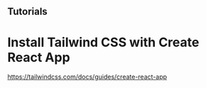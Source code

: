 ## Tutorials

# Install Tailwind CSS with Create React App
https://tailwindcss.com/docs/guides/create-react-app
